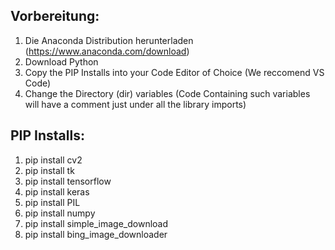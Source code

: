 ## Vorbereitung:
1. Die Anaconda Distribution herunterladen (https://www.anaconda.com/download)
2. Download Python
3. Copy the PIP Installs into your Code Editor of Choice (We reccomend VS Code)
4. Change the Directory (dir) variables (Code Containing such variables will have a comment just under all the library imports)

## PIP Installs:
1.  pip install cv2
2.  pip install tk
3.  pip install tensorflow
4.  pip install keras
5.  pip install PIL
6.  pip install numpy
8.  pip install simple_image_download
9.  pip install bing_image_downloader  


